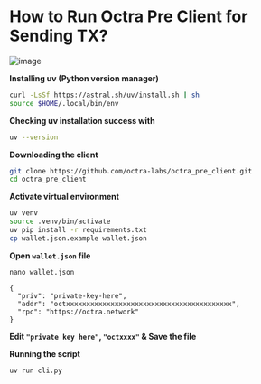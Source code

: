 # How to Run Octra Pre Client for Sending TX?

![image](https://github.com/user-attachments/assets/5a33fa96-d5ba-43b0-b682-e8b2cd5ee898)


**Installing uv (Python version manager)**
```bash
curl -LsSf https://astral.sh/uv/install.sh | sh
source $HOME/.local/bin/env
```
**Checking uv installation success with**
```bash
uv --version
```

**Downloading the client** 
```bash
git clone https://github.com/octra-labs/octra_pre_client.git
cd octra_pre_client
```

**Activate virtual environment**
```bash
uv venv
source .venv/bin/activate 
uv pip install -r requirements.txt
cp wallet.json.example wallet.json
```
**Open `wallet.json` file**
```
nano wallet.json
```
```
{
  "priv": "private-key-here",
  "addr": "octxxxxxxxxxxxxxxxxxxxxxxxxxxxxxxxxxxxxxxxxx",
  "rpc": "https://octra.network"
}
```

**Edit `"private key here"`, `"octxxxx"` & Save the file**

**Running the script**
```
uv run cli.py
```
